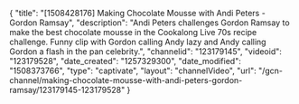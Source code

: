 {
    "title": "[1508428176] Making Chocolate Mousse with Andi Peters - Gordon Ramsay",
    "description": "Andi Peters challenges Gordon Ramsay to make the best chocolate mousse in the Cookalong Live 70s recipe challenge. Funny clip with Gordon calling Andy lazy and Andy calling Gordon a flash in the pan celebrity.",
    "channelid": "123179145",
    "videoid": "123179528",
    "date_created": "1257329300",
    "date_modified": "1508373766",
    "type": "captivate",
    "layout": "channelVideo",
    "url": "\/gcn-channel\/making-chocolate-mousse-with-andi-peters-gordon-ramsay\/123179145-123179528"
}